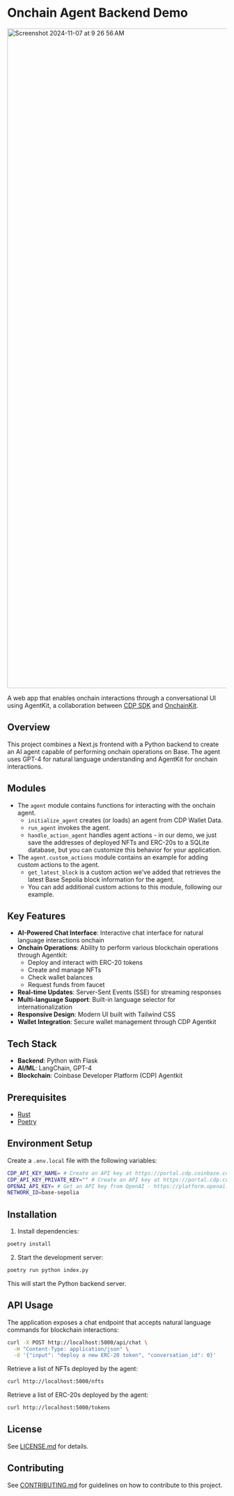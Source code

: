 # Onchain Agent Backend Demo

<img width="1512" alt="Screenshot 2024-11-07 at 9 26 56 AM" src="https://github.com/user-attachments/assets/f67a3472-dad1-46ad-869d-22a9cb97ceaa">


A web app that enables onchain interactions through a conversational UI using AgentKit, a collaboration between [CDP SDK](https://docs.cdp.coinbase.com/) and [OnchainKit](https://onchainkit.xyz).

## Overview

This project combines a Next.js frontend with a Python backend to create an AI agent capable of performing onchain operations on Base. The agent uses GPT-4 for natural language understanding and AgentKit for onchain interactions.

## Modules

- The `agent` module contains functions for interacting with the onchain agent.
    - `initialize_agent` creates (or loads) an agent from CDP Wallet Data.
    - `run_agent` invokes the agent.
    - `handle_action_agent` handles agent actions - in our demo, we just save the addresses of deployed NFTs and ERC-20s to a SQLite database, but you can customize this behavior for your application.
- The `agent.custom_actions` module contains an example for adding custom actions to the agent.
    - `get_latest_block` is a custom action we've added that retrieves the latest Base Sepolia block information for the agent.
    - You can add additional custom actions to this module, following our example.

## Key Features

- **AI-Powered Chat Interface**: Interactive chat interface for natural language interactions onchain
- **Onchain Operations**: Ability to perform various blockchain operations through Agentkit:
  - Deploy and interact with ERC-20 tokens
  - Create and manage NFTs
  - Check wallet balances
  - Request funds from faucet
- **Real-time Updates**: Server-Sent Events (SSE) for streaming responses
- **Multi-language Support**: Built-in language selector for internationalization
- **Responsive Design**: Modern UI built with Tailwind CSS
- **Wallet Integration**: Secure wallet management through CDP Agentkit

## Tech Stack

- **Backend**: Python with Flask
- **AI/ML**: LangChain, GPT-4
- **Blockchain**: Coinbase Developer Platform (CDP) Agentkit

## Prerequisites

- [Rust](https://www.rust-lang.org/tools/install)
- [Poetry](https://python-poetry.org/docs/#installation)

## Environment Setup

Create a `.env.local` file with the following variables:

```bash
CDP_API_KEY_NAME= # Create an API key at https://portal.cdp.coinbase.com/projects/api-keys
CDP_API_KEY_PRIVATE_KEY="" # Create an API key at https://portal.cdp.coinbase.com/projects/api-keys
OPENAI_API_KEY= # Get an API key from OpenAI - https://platform.openai.com/docs/quickstart
NETWORK_ID=base-sepolia
```

## Installation

1. Install dependencies:
```bash
poetry install
```

2. Start the development server:
```bash
poetry run python index.py
```

This will start the Python backend server.

## API Usage

The application exposes a chat endpoint that accepts natural language commands for blockchain interactions:

```bash
curl -X POST http://localhost:5000/api/chat \
  -H "Content-Type: application/json" \
  -d '{"input": "deploy a new ERC-20 token", "conversation_id": 0}'
```


Retrieve a list of NFTs deployed by the agent:

```bash
curl http://localhost:5000/nfts 
```

Retrieve a list of ERC-20s deployed by the agent:

```bash
curl http://localhost:5000/tokens
```

## License

See [LICENSE.md](LICENSE.md) for details.

## Contributing

See [CONTRIBUTING.md](CONTRIBUTING.md) for guidelines on how to contribute to this project.
